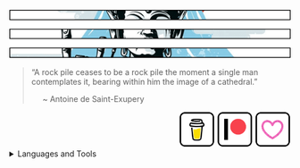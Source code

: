 ![hmmm...](https://github.com/Justin-Byrne/Justin-Byrne/blob/main/images/temple_top.png)

> “A rock pile ceases to be a rock pile the moment a single man contemplates it, bearing within him the image of a cathedral.”
>
> &nbsp;&nbsp;&nbsp;&nbsp; ~ Antoine de Saint-Exupery

<div align="right">
<a href="https://www.buymeacoffee.com/byrnesystems" target="_new"><img src="https://github.com/Justin-Byrne/Justin-Byrne/blob/main/images/buy-me-a-coffee-button_trans.png" width="64" /></a>
<a href="https://www.patreon.com/byrnesystems" target="_new"><img src="https://github.com/Justin-Byrne/Justin-Byrne/blob/main/images/patreon-button_trans.png" width="64" /></a>
<a href="https://github.com/sponsors/Justin-Byrne" target="_new"><img src="https://github.com/Justin-Byrne/Justin-Byrne/blob/main/images/github-sponsor-button_trans.png" width="64" /></a>
</div>

<details>

<summary>Languages and Tools</summary>

<p>

| Language                                                                                                                                                                                                                                                                   | Frontend                                                                                                                                                                                                                                          | Database                                                                                                                                                                                                                                                              | Devops                                                                                                                                                                                                                                                            | Frameworks                                                                                                                                                                                                                                        | System                                                                                                                                                                                                                                            | Software                                                                                                                                                                                                                                                      |
| :------------------------------------------------------------------------------------------------------------------------------------------------------------------------------------------------------------------------------------------------------------------------: | :-----------------------------------------------------------------------------------------------------------------------------------------------------------------------------------------------------------------------------------------------: | :-------------------------------------------------------------------------------------------------------------------------------------------------------------------------------------------------------------------------------------------------------------------: | :---------------------------------------------------------------------------------------------------------------------------------------------------------------------------------------------------------------------------------------------------------------: | :-----------------------------------------------------------------------------------------------------------------------------------------------------------------------------------------------------------------------------------------------: | :-----------------------------------------------------------------------------------------------------------------------------------------------------------------------------------------------------------------------------------------------: | :-----------------------------------------------------------------------------------------------------------------------------------------------------------------------------------------------------------------------------------------------------------: |
| <a href="https://www.cprogramming.com/"                           target="_blank" rel="noreferrer"><img src="https://github.com/Justin-Byrne/Justin-Byrne/blob/main/images/icons/c-original.svg"                         alt="c" 				width="40" height="40"/></a> | <a href="https://www.w3.org/html/" 			target="_blank" rel="noreferrer"><img src="https://github.com/Justin-Byrne/Justin-Byrne/blob/main/images/icons/html5-original-wordmark.svg"			alt="html5"         width="40" height="40"/></a> | <a href="https://www.mysql.com/"								target="_blank" rel="noreferrer"><img src="https://github.com/Justin-Byrne/Justin-Byrne/blob/main/images/icons/mysql-original.svg"                      alt="mysql"         width="40" height="40"/></a> | <a href="https://www.gnu.org/software/bash/"                      target="_blank" rel="noreferrer"><img src="https://github.com/Justin-Byrne/Justin-Byrne/blob/main/images/icons/bash-original.svg"				alt="bash"          width="40" height="40"/></a> | <a href="https://dotnet.microsoft.com/"		target="_blank" rel="noreferrer"><img src="https://github.com/Justin-Byrne/Justin-Byrne/blob/main/images/icons/dot-net-original.svg" 				alt="dotnet"        width="40" height="40"/></a> | <a href="https://www.linux.org/"							target="_blank" rel="noreferrer"><img src="https://github.com/Justin-Byrne/Justin-Byrne/blob/main/images/icons/linux-original.svg"			alt="linux"		width="40" height="40"/></a> | <a href="https://www.adobe.com/in/products/illustrator.html"      target="_blank" rel="noreferrer"><img src="https://github.com/Justin-Byrne/Justin-Byrne/blob/main/images/icons/illustrator-plain.svg"		alt="illustrator"   width="40" height="40"/></a> |
| <a href="https://www.w3schools.com/cpp/"                          target="_blank" rel="noreferrer"><img src="https://github.com/Justin-Byrne/Justin-Byrne/blob/main/images/icons/cplusplus-original.svg"                 alt="cplusplus" 		width="40" height="40"/></a> | <a href="https://www.w3schools.com/css/"		target="_blank" rel="noreferrer"><img src="https://github.com/Justin-Byrne/Justin-Byrne/blob/main/images/icons/css3-original-wordmark.svg"			alt="css3"          width="40" height="40"/></a> | <a href="https://www.microsoft.com/en-us/sql-server" 		target="_blank" rel="noreferrer"><img src="https://github.com/Justin-Byrne/Justin-Byrne/blob/main/images/icons/sqlserver-plain.svg"						alt="mssql"         width="40" height="40"/></a> | <a href="https://en.wikipedia.org/wiki/MS-DOS"                    target="_blank" rel="noreferrer"><img src="https://github.com/Justin-Byrne/Justin-Byrne/blob/main/images/icons/msdos-original.svg"				alt="msdos"         width="40" height="40"/></a> | <a href="https://dotnet.microsoft.com/"		target="_blank" rel="noreferrer"><img src="https://github.com/Justin-Byrne/Justin-Byrne/blob/main/images/icons/dotnetcore-original.svg"				alt="dotnetcore"    width="40" height="40"/></a> | <a href="https://www.debian.org/"						target="_blank" rel="noreferrer"><img src="https://github.com/Justin-Byrne/Justin-Byrne/blob/main/images/icons/debian-original.svg"			alt="debian"	width="40" height="40"/></a> | <a href="https://www.photoshop.com/en"                            target="_blank" rel="noreferrer"><img src="https://github.com/Justin-Byrne/Justin-Byrne/blob/main/images/icons/photoshop-line.svg"			alt="photoshop"     width="40" height="40"/></a> |
| <a href="https://www.w3schools.com/cs/"                           target="_blank" rel="noreferrer"><img src="https://github.com/Justin-Byrne/Justin-Byrne/blob/main/images/icons/csharp-original.svg"                    alt="csharp" 		width="40" height="40"/></a> | <a href="https://sass-lang.com"				target="_blank" rel="noreferrer"><img src="https://github.com/Justin-Byrne/Justin-Byrne/blob/main/images/icons/sass-original.svg"					alt="sass"          width="40" height="40"/></a> | <a href="https://www.postgresql.org"							target="_blank" rel="noreferrer"><img src="https://github.com/Justin-Byrne/Justin-Byrne/blob/main/images/icons/postgresql-original-wordmark.svg"		alt="postgresql"    width="40" height="40"/></a> | <a href="https://git-scm.com/"                                    target="_blank" rel="noreferrer"><img src="https://github.com/Justin-Byrne/Justin-Byrne/blob/main/images/icons/git-original.svg"				alt="git"           width="40" height="40"/></a> | <a href="https://www.libsdl.org/"			target="_blank" rel="noreferrer"><img src="https://github.com/Justin-Byrne/Justin-Byrne/blob/main/images/icons/sdl-plain.svg"						alt="dotnetcore"    width="40" height="40"/></a> | <a href="https://ubuntu.com/"							target="_blank" rel="noreferrer"><img src="https://github.com/Justin-Byrne/Justin-Byrne/blob/main/images/icons/ubuntu-plain.svg"			alt="ubuntu"	width="40" height="40"/></a> | <a href="https://www.blender.org/"                                target="_blank" rel="noreferrer"><img src="https://github.com/Justin-Byrne/Justin-Byrne/blob/main/images/icons/blender-original.svg"		alt="blender"       width="40" height="40"/></a> |
| <a href="https://www.java.com"                                    target="_blank" rel="noreferrer"><img src="https://github.com/Justin-Byrne/Justin-Byrne/blob/main/images/icons/java-original.svg"                      alt="java" 			width="40" height="40"/></a> | <a href="https://lesscss.org/"				target="_blank" rel="noreferrer"><img src="https://github.com/Justin-Byrne/Justin-Byrne/blob/main/images/icons/less-plain-wordmark.svg"				alt="less"          width="40" height="40"/></a> | <a href="https://www.sqlite.org/"							target="_blank" rel="noreferrer"><img src="https://github.com/Justin-Byrne/Justin-Byrne/blob/main/images/icons/sqlite-original-wordmark.svg"            alt="sqlite"        width="40" height="40"/></a> | <a href="https://www.man7.org/linux/man-pages/man1/ssh.1.html"    target="_blank" rel="noreferrer"><img src="https://github.com/Justin-Byrne/Justin-Byrne/blob/main/images/icons/ssh-original-wordmark.svg"		alt="ssh"           width="40" height="40"/></a> | <a href="https://www.sfml-dev.org/"			target="_blank" rel="noreferrer"><img src="https://github.com/Justin-Byrne/Justin-Byrne/blob/main/images/icons/sfml.svg"							alt="sfml"          width="80" height="30"/></a> | <a href="https://www.fedoraproject.org/"					target="_blank" rel="noreferrer"><img src="https://github.com/Justin-Byrne/Justin-Byrne/blob/main/images/icons/fedora-original.svg"			alt="fedora"	width="40" height="40"/></a> | <a href="https://www.gimp.org/"                                   target="_blank" rel="noreferrer"><img src="https://github.com/Justin-Byrne/Justin-Byrne/blob/main/images/icons/gimp-original.svg"			alt="gimp"          width="40" height="40"/></a> |
| <a href="https://www.python.org"                                  target="_blank" rel="noreferrer"><img src="https://github.com/Justin-Byrne/Justin-Byrne/blob/main/images/icons/python-original.svg"                    alt="python" 		width="40" height="40"/></a> | <a href="https://getbootstrap.com"			target="_blank" rel="noreferrer"><img src="https://github.com/Justin-Byrne/Justin-Byrne/blob/main/images/icons/bootstrap-plain-wordmark.svg"		alt="bootstrap"     width="40" height="40"/></a> | <a href="https://www.mongodb.com/"							target="_blank" rel="noreferrer"><img src="https://github.com/Justin-Byrne/Justin-Byrne/blob/main/images/icons/mongodb-original-wordmark.svg"           alt="mongodb"       width="40" height="40"/></a> | <a href="https://putty.org/"                                      target="_blank" rel="noreferrer"><img src="https://github.com/Justin-Byrne/Justin-Byrne/blob/main/images/icons/putty-original.svg"				alt="putty"         width="40" height="40"/></a> | <a href="https://nodejs.org"					target="_blank" rel="noreferrer"><img src="https://github.com/Justin-Byrne/Justin-Byrne/blob/main/images/icons/nodejs-original.svg"					alt="nodejs"        width="40" height="40"/></a> | <a href="https://www.redhat.com/en"						target="_blank" rel="noreferrer"><img src="https://github.com/Justin-Byrne/Justin-Byrne/blob/main/images/icons/redhat-original.svg"			alt="redhat"	width="40" height="40"/></a> | <a href="https://inkscape.org/"                                   target="_blank" rel="noreferrer"><img src="https://github.com/Justin-Byrne/Justin-Byrne/blob/main/images/icons/inkscape-original.svg"		alt="inkscape"      width="40" height="40"/></a> |
| <a href="https://developer.mozilla.org/en-US/docs/Web/JavaScript" target="_blank" rel="noreferrer"><img src="https://github.com/Justin-Byrne/Justin-Byrne/blob/main/images/icons/javascript-original.svg"                alt="javascript" 	width="40" height="40"/></a> | <a href="https://get.foundation/"			target="_blank" rel="noreferrer"><img src="https://github.com/Justin-Byrne/Justin-Byrne/blob/main/images/icons/foundation-original.svg"				alt="foundation"    width="40" height="40"/></a> |                                                                                                                                                                                                                                                                       | <a href="https://filezilla-project.org/"                          target="_blank" rel="noreferrer"><img src="https://github.com/Justin-Byrne/Justin-Byrne/blob/main/images/icons/filezilla-plain.svg"			alt="filezilla"     width="40" height="40"/></a> | <a href="https://laravel.com/"				target="_blank" rel="noreferrer"><img src="https://github.com/Justin-Byrne/Justin-Byrne/blob/main/images/icons/laravel-plain.svg"					alt="laravel"       width="40" height="40"/></a> | <a href="https://www.apple.com/"							target="_blank" rel="noreferrer"><img src="https://github.com/Justin-Byrne/Justin-Byrne/blob/main/images/icons/apple-original.svg"			alt="apple"		width="40" height="40"/></a> |                                                                                                                                                                                                                                                               |
| <a href="https://www.typescriptlang.org/"                         target="_blank" rel="noreferrer"><img src="https://github.com/Justin-Byrne/Justin-Byrne/blob/main/images/icons/typescript-original.svg"                alt="typescript" 	width="40" height="40"/></a> | <a href="https://materializecss.com/"		target="_blank" rel="noreferrer"><img src="https://github.com/Justin-Byrne/Justin-Byrne/blob/main/images/icons/materialize.svg"						alt="materialize"   width="40" height="40"/></a> |                                                                                                                                                                                                                                                                       | <a href="https://www.docker.com/"                                 target="_blank" rel="noreferrer"><img src="https://github.com/Justin-Byrne/Justin-Byrne/blob/main/images/icons/docker-original-wordmark.svg" 	alt="docker"        width="40" height="40"/></a> |                                                                                                                                                                                                                                                   | <a href="https://www.microsoft.com/en-us/windows?r=1" 	target="_blank" rel="noreferrer"><img src="https://github.com/Justin-Byrne/Justin-Byrne/blob/main/images/icons/windows8-original.svg"		alt="windows"	width="40" height="40"/></a> |                                                                                                                                                                                                                                                               |
| <a href="https://coffeescript.org"                                target="_blank" rel="noreferrer"><img src="https://github.com/Justin-Byrne/Justin-Byrne/blob/main/images/icons/coffeescript-original.svg"			   alt="coffeescript" 	width="40" height="40"/></a> |                                                                                                                                                                                                                                                   |                                                                                                                                                                                                                                                                       | <a href="https://www.jenkins.io"                                  target="_blank" rel="noreferrer"><img src="https://github.com/Justin-Byrne/Justin-Byrne/blob/main/images/icons/jenkins-original.svg"			alt="jenkins"       width="40" height="40"/></a> |                                                                                                                                                                                                                                                   |                                                                                                                                                                                                                                                   |                                                                                                                                                                                                                                                               |
| <a href="https://www.php.net"                                     target="_blank" rel="noreferrer"><img src="https://github.com/Justin-Byrne/Justin-Byrne/blob/main/images/icons/php-original.svg"                       alt="php" 			width="40" height="40"/></a> |                                                                                                                                                                                                                                                   |                                                                                                                                                                                                                                                                       | <a href="https://www.selenium.dev"                                target="_blank" rel="noreferrer"><img src="https://github.com/Justin-Byrne/Justin-Byrne/blob/main/images/icons/selenium-original.svg"			alt="selenium"      width="40" height="40"/></a> |                                                                                                                                                                                                                                                   |                                                                                                                                                                                                                                                   |                                                                                                                                                                                                                                                               |                                                                                                                                                                                                                                                                             |
| <a href="https://www.perl.org/"                                   target="_blank" rel="noreferrer"><img src="https://github.com/Justin-Byrne/Justin-Byrne/blob/main/images/icons/perl-original.svg"                      alt="perl" 			width="40" height="40"/></a> |                                                                                                                                                                                                                                                   |                                                                                                                                                                                                                                                                       | <a href="https://github.com/puppeteer/puppeteer"                  target="_blank" rel="noreferrer"><img src="https://github.com/Justin-Byrne/Justin-Byrne/blob/main/images/icons/puppeteer.svg" 				    alt="puppeteer"     width="40" height="40"/></a> |                                                                                                                                                                                                                                                   |                                                                                                                                                                                                                                                   |                                                                                                                                                                                                                                                               |
|                                                                                                                                                                                                                                                                            |                                                                                                                                                                                                                                                   |                                                                                                                                                                                                                                                                       | <a href="https://postman.com"                                     target="_blank" rel="noreferrer"><img src="https://github.com/Justin-Byrne/Justin-Byrne/blob/main/images/icons/postman.svg" 					alt="postman"       width="40" height="40"/></a> |                                                                                                                                                                                                                                                   |                                                                                                                                                                                                                                                   |                                                                                                                                                                                                                                                               |
|                                                                                                                                                                                                                                                                            |                                                                                                                                                                                                                                                   |                                                                                                                                                                                                                                                                       | <a href="https://www.atlassian.com/software/jira"                 target="_blank" rel="noreferrer"><img src="https://github.com/Justin-Byrne/Justin-Byrne/blob/main/images/icons/jira-original.svg"				alt="jira"          width="40" height="40"/></a> |                                                                                                                                                                                                                                                   |                                                                                                                                                                                                                                                   |                                                                                                                                                                                                                                                               |

<!-- https://github.com/Justin-Byrne/Justin-Byrne/blob/main/images/buy-me-a-coffee-64.svg -->
<!-- https://github.com/Justin-Byrne/Justin-Byrne/blob/main/images/icons/apple-original.svg -->

</p>

</details>
